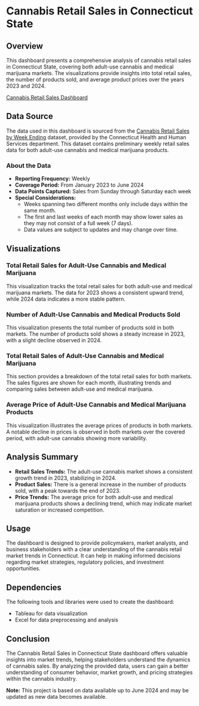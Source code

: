 # Cannabis Retail Sales in Connecticut State

## Overview
This dashboard presents a comprehensive analysis of cannabis retail sales in Connecticut State, covering both adult-use cannabis and medical marijuana markets. The visualizations provide insights into total retail sales, the number of products sold, and average product prices over the years 2023 and 2024.

[Cannabis Retail Sales Dashboard](./Dashboard%203.png)

## Data Source
The data used in this dashboard is sourced from the [Cannabis Retail Sales by Week Ending](https://data.ct.gov/Health-and-Human-Services/Cannabis-Retail-Sales-by-Week-Ending/ucaf-96h6/about_data) dataset, provided by the Connecticut Health and Human Services department. This dataset contains preliminary weekly retail sales data for both adult-use cannabis and medical marijuana products.

### About the Data
- **Reporting Frequency:** Weekly
- **Coverage Period:** From January 2023 to June 2024
- **Data Points Captured:** Sales from Sunday through Saturday each week
- **Special Considerations:** 
  - Weeks spanning two different months only include days within the same month.
  - The first and last weeks of each month may show lower sales as they may not consist of a full week (7 days).
  - Data values are subject to updates and may change over time.

## Visualizations

### Total Retail Sales for Adult-Use Cannabis and Medical Marijuana
This visualization tracks the total retail sales for both adult-use and medical marijuana markets. The data for 2023 shows a consistent upward trend, while 2024 data indicates a more stable pattern.

### Number of Adult-Use Cannabis and Medical Products Sold
This visualization presents the total number of products sold in both markets. The number of products sold shows a steady increase in 2023, with a slight decline observed in 2024.

### Total Retail Sales of Adult-Use Cannabis and Medical Marijuana
This section provides a breakdown of the total retail sales for both markets. The sales figures are shown for each month, illustrating trends and comparing sales between adult-use and medical marijuana.

### Average Price of Adult-Use Cannabis and Medical Marijuana Products
This visualization illustrates the average prices of products in both markets. A notable decline in prices is observed in both markets over the covered period, with adult-use cannabis showing more variability.

## Analysis Summary
- **Retail Sales Trends:** The adult-use cannabis market shows a consistent growth trend in 2023, stabilizing in 2024.
- **Product Sales:** There is a general increase in the number of products sold, with a peak towards the end of 2023.
- **Price Trends:** The average price for both adult-use and medical marijuana products shows a declining trend, which may indicate market saturation or increased competition.

## Usage
The dashboard is designed to provide policymakers, market analysts, and business stakeholders with a clear understanding of the cannabis retail market trends in Connecticut. It can help in making informed decisions regarding market strategies, regulatory policies, and investment opportunities.

## Dependencies
The following tools and libraries were used to create the dashboard:
- Tableau for data visualization
- Excel for data preprocessing and analysis


## Conclusion
The Cannabis Retail Sales in Connecticut State dashboard offers valuable insights into market trends, helping stakeholders understand the dynamics of cannabis sales. By analyzing the provided data, users can gain a better understanding of consumer behavior, market growth, and pricing strategies within the cannabis industry.

**Note:** This project is based on data available up to June 2024 and may be updated as new data becomes available.
